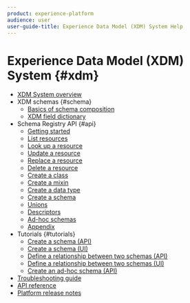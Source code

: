 ```yaml
---
product: experience-platform
audience: user
user-guide-title: Experience Data Model (XDM) System Help
---
```


# Experience Data Model (XDM) System {#xdm}

* [XDM System overview](home.md)
* XDM schemas {#schema}
  * [Basics of schema composition](schema/composition.md)
  * [XDM field dictionary](schema/field-dictionary.md)
* Schema Registry API {#api}
  * [Getting started](api/getting-started.md)
  * [List resources](api/list-resources.md)
  * [Look up a resource](api/look-up-resource.md)
  * [Update a resource](api/update-resource.md)
  * [Replace a resource](api/replace-resource.md)
  * [Delete a resource](api/delete-resource.md)
  * [Create a class](api/create-class.md)
  * [Create a mixin](api/create-mixin.md)
  * [Create a data type](api/create-data-type.md)
  * [Create a schema](api/create-schema.md)
  * [Unions](api/unions.md)
  * [Descriptors](api/descriptors.md)
  * [Ad-hoc schemas](api/ad-hoc.md)
  * [Appendix](api/appendix.md)
* Tutorials {#tutorials}
  * [Create a schema (API)](tutorials/create-schema-api.md)
  * [Create a schema (UI)](tutorials/create-schema-ui.md)
  * [Define a relationship between two schemas (API)](tutorials/relationship-api.md)
  * [Define a relationship between two schemas (UI)](tutorials/relationship-ui.md)
  * [Create an ad-hoc schema (API)](tutorials/ad-hoc.md)
* [Troubleshooting guide](troubleshooting-guide.md)
* [API reference](https://www.adobe.io/apis/experienceplatform/home/api-reference.html#!acpdr/swagger-specs/schema-registry.yaml)
* [Platform release notes](../release-notes/latest/latest.md)